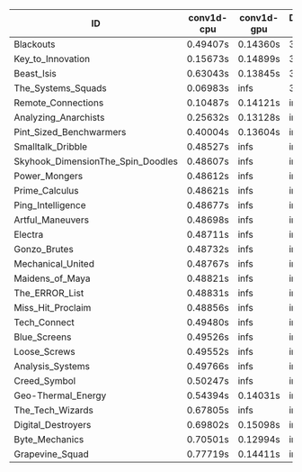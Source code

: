 |ID|conv1d-cpu|conv1d-gpu|DWSPConv2D-gpu|gemm-gpu|avg|
|-|-|-|-|-|-|
|Blackouts|0.49407s|0.14360s|3.08415s|2.03380s|1.43891s|
|Key_to_Innovation|0.15673s|0.14899s|3.33339s|2.25143s|1.47263s|
|Beast_Isis|0.63043s|0.13845s|3.09240s|2.05842s|1.47993s|
|The_Systems_Squads|0.06983s|infs|3.33294s|1.97037s|infs|
|Remote_Connections|0.10487s|0.14121s|infs|4.70545s|infs|
|Analyzing_Anarchists|0.25632s|0.13128s|infs|2.74868s|infs|
|Pint_Sized_Benchwarmers|0.40004s|0.13604s|infs|1.91955s|infs|
|Smalltalk_Dribble|0.48527s|infs|infs|4.68107s|infs|
|Skyhook_DimensionThe_Spin_Doodles|0.48607s|infs|infs|4.71235s|infs|
|Power_Mongers|0.48612s|infs|infs|4.70599s|infs|
|Prime_Calculus|0.48621s|infs|infs|4.69544s|infs|
|Ping_Intelligence|0.48677s|infs|infs|4.70582s|infs|
|Artful_Maneuvers|0.48698s|infs|infs|4.70832s|infs|
|Electra|0.48711s|infs|infs|4.70844s|infs|
|Gonzo_Brutes|0.48732s|infs|infs|4.71394s|infs|
|Mechanical_United|0.48767s|infs|infs|4.71926s|infs|
|Maidens_of_Maya|0.48821s|infs|infs|4.70651s|infs|
|The_ERROR_List|0.48831s|infs|infs|4.70930s|infs|
|Miss_Hit_Proclaim|0.48856s|infs|infs|4.70173s|infs|
|Tech_Connect|0.49480s|infs|infs|4.71079s|infs|
|Blue_Screens|0.49526s|infs|infs|4.72148s|infs|
|Loose_Screws|0.49552s|infs|infs|4.71110s|infs|
|Analysis_Systems|0.49766s|infs|infs|4.71790s|infs|
|Creed_Symbol|0.50247s|infs|infs|4.68906s|infs|
|Geo-Thermal_Energy|0.54394s|0.14031s|infs|2.74119s|infs|
|The_Tech_Wizards|0.67805s|infs|infs|4.69567s|infs|
|Digital_Destroyers|0.69802s|0.15098s|infs|4.68175s|infs|
|Byte_Mechanics|0.70501s|0.12994s|infs|4.70181s|infs|
|Grapevine_Squad|0.77719s|0.14411s|infs|4.68072s|infs|
